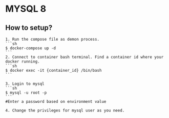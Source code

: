 # MYSQL 8

## How to setup?

    1. Run the compose file as demon process.
    ```sh
    $ docker-compose up -d
    ```
    2. Connect to container bash terminal. Find a container id where your docker running.
    ```sh
    $ docker exec -it {container_id} /bin/bash
    ```

    3. Login to mysql
    ```sh
    $ mysql -u root -p
    ```
    #Enter a password based on environment value

    4. Change the privileges for mysql user as you need.

